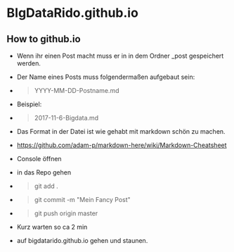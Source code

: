 # BIgDataRido.github.io

## How to github.io

* Wenn ihr einen Post macht muss er in in dem Ordner _post gespeichert werden.
* Der Name eines Posts muss folgendermaßen aufgebaut sein:
* > YYYY-MM-DD-Postname.md
* Beispiel: 
* >2017-11-6-Bigdata.md

* Das Format in der Datei ist wie gehabt mit markdown schön zu machen.
* https://github.com/adam-p/markdown-here/wiki/Markdown-Cheatsheet

* Console öffnen
* in das Repo gehen
* >git add .
* >git commit -m "Mein Fancy Post"
* >git push origin master

* Kurz warten so ca 2 min
* auf bigdatarido.github.io gehen und staunen.
